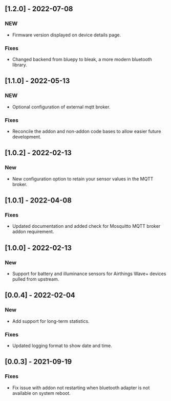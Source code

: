 ## [1.2.0] - 2022-07-08
### NEW
* Firmware version displayed on device details page.

### Fixes
* Changed backend from bluepy to bleak, a more modern bluetooth library.

## [1.1.0] - 2022-05-13
### NEW
* Optional configuration of external mqtt broker.

### Fixes
* Reconcile the addon and non-addon code bases to allow easier future development.

## [1.0.2] - 2022-02-13
### New
* New configuration option to retain your sensor values in the MQTT broker.

## [1.0.1] - 2022-04-08
### Fixes
* Updated documentation and added check for Mosquitto MQTT broker addon requirement.


## [1.0.0] - 2022-02-13
### New
* Support for battery and illuminance sensors for Airthings Wave+ devices pulled from upstream.


## [0.0.4] - 2022-02-04
### New
* Add support for long-term statistics.

### Fixes
* Updated logging format to show date and time.


## [0.0.3] - 2021-09-19
### Fixes
* Fix issue with addon not restarting when bluetooth adapter is not available on system reboot.